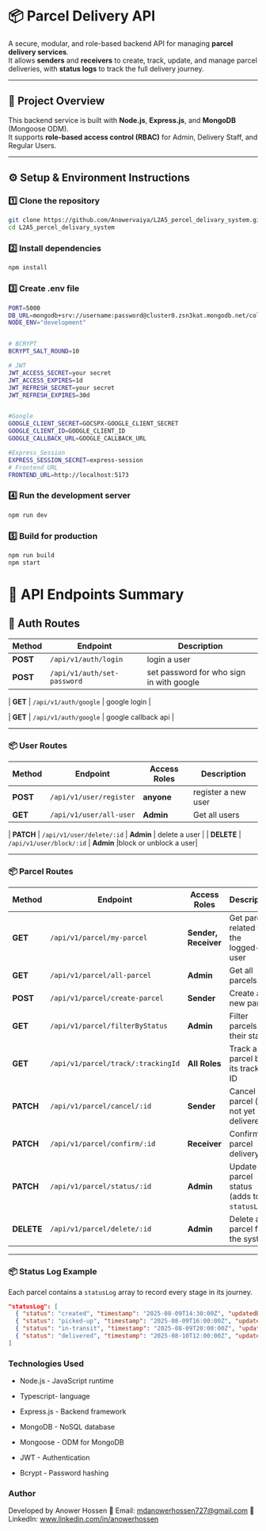 # 📦 Parcel Delivery API

A secure, modular, and role-based backend API for managing **parcel delivery services**.  
It allows **senders** and **receivers** to create, track, update, and manage parcel deliveries, with **status logs** to track the full delivery journey.

---

## 🚀 Project Overview

This backend service is built with **Node.js**, **Express.js**, and **MongoDB** (Mongoose ODM).  
It supports **role-based access control (RBAC)** for Admin, Delivery Staff, and Regular Users.

---

## ⚙️ Setup & Environment Instructions

### 1️⃣ Clone the repository
```bash
git clone https://github.com/Anowervaiya/L2A5_percel_delivary_system.git
cd L2A5_percel_delivary_system

```
### 2️⃣ Install dependencies
```bash
npm install
```

### 3️⃣ Create .env file

```bash
PORT=5000
DB_URL=mongodb+srv://username:password@cluster0.zsn3kat.mongodb.net/collection-name?retryWrites=true&w=majority&appName=Cluster0
NODE_ENV="development"


# BCRYPT
BCRYPT_SALT_ROUND=10

# JWT
JWT_ACCESS_SECRET=your secret
JWT_ACCESS_EXPIRES=1d
JWT_REFRESH_SECRET=your secret
JWT_REFRESH_EXPIRES=30d


#Google 
GOOGLE_CLIENT_SECRET=GOCSPX-GOOGLE_CLIENT_SECRET
GOOGLE_CLIENT_ID=GOOGLE_CLIENT_ID
GOOGLE_CALLBACK_URL=GOOGLE_CALLBACK_URL

#Express_Session
EXPRESS_SESSION_SECRET=express-session
# Frontend URL
FRONTEND_URL=http://localhost:5173

```

### 4️⃣ Run the development server
```bash
npm run dev
```

### 5️⃣ Build for production

```bash
npm run build
npm start
```


# 📍 API Endpoints Summary

## 🔐 Auth Routes
| Method | Endpoint              | Description |
|--------|-----------------------|-------------|
| **POST** | `/api/v1/auth/login` | login a  user|
| **POST** | `/api/v1/auth/set-password`    | set password for who sign in with google |

| **GET**  | `/api/v1/auth/google`       | google login |

| **GET**  | `/api/v1/auth/google`       | google callback api |

---

### 📦 User Routes

| Method  | Endpoint                  | Access Roles        | Description |
|---------|---------------------------|--------------------|-------------|
| **POST**    | `/api/v1/user/register`          | **anyone** | register a new user|
| **GET**    | `/api/v1/user/all-user`         | **Admin**           | Get all users |

| **PATCH**  | `/api/v1/user/delete/:id`         | **Admin**           | delete a user |
| **DELETE** | `/api/v1/user/block/:id`         | **Admin**           |block or unblock a user|

---


### 📦 Parcel Routes

| Method  | Endpoint                  | Access Roles        | Description |
|---------|---------------------------|--------------------|-------------|
| **GET**    | `/api/v1/parcel/my-parcel`          | **Sender, Receiver** | Get parcels related to the logged-in user |
| **GET**    | `/api/v1/parcel/all-parcel`         | **Admin**           | Get all parcels |
| **POST**   | `/api/v1/parcel/create-parcel`      | **Sender**          | Create a new parcel |
| **GET**    | `/api/v1/parcel/filterByStatus`     | **Admin**           | Filter parcels by their status |
| **GET**    | `/api/v1/parcel/track/:trackingId`  | **All Roles**       | Track a parcel by its tracking ID |
| **PATCH**  | `/api/v1/parcel/cancel/:id`         | **Sender**          | Cancel a parcel (if not yet delivered) |
| **PATCH**  | `/api/v1/parcel/confirm/:id`        | **Receiver**        | Confirm parcel delivery |
| **PATCH**  | `/api/v1/parcel/status/:id`         | **Admin**           | Update parcel status (adds to `statusLog`) |
| **DELETE** | `/api/v1/parcel/delete/:id`         | **Admin**           | Delete a parcel from the system |

---

### 📦 Status Log Example
Each parcel contains a `statusLog` array to record every stage in its journey.

```json
"statusLog": [
  { "status": "created", "timestamp": "2025-08-09T14:30:00Z", "updatedBy": "userId" },
  { "status": "picked-up", "timestamp": "2025-08-09T16:00:00Z", "updatedBy": "staffId" },
  { "status": "in-transit", "timestamp": "2025-08-09T20:00:00Z", "updatedBy": "staffId" },
  { "status": "delivered", "timestamp": "2025-08-10T12:00:00Z", "updatedBy": "staffId" }
]
```

###  Technologies Used

- Node.js - JavaScript runtime
  
- Typescript- language

- Express.js - Backend framework

- MongoDB - NoSQL database

- Mongoose - ODM for MongoDB

- JWT - Authentication

- Bcrypt - Password hashing


### Author
Developed by Anower Hossen
📧 Email: mdanowerhossen727@gmail.com
🔗 LinkedIn: www.linkedin.com/in/anowerhossen








